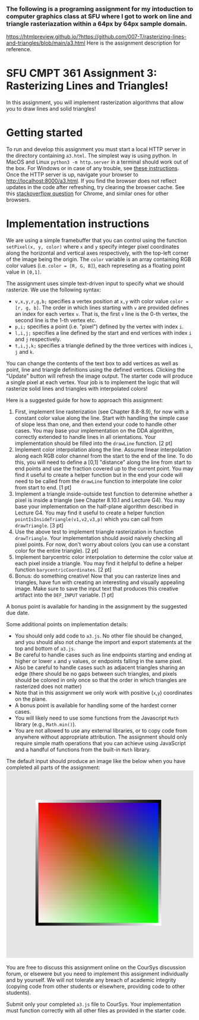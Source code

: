 ### The following is a programing assignment for my intoduction to computer graphics class at SFU where I got to work on line and triangle rasteriazation within a 64px by 64px sample domain. 
https://htmlpreview.github.io/?https://github.com/007-T/rasterizing-lines-and-triangles/blob/main/a3.html
Here is the assignment description for reference.

# SFU CMPT 361 Assignment 3: Rasterizing Lines and Triangles!

In this assignment, you will implement rasterization algorithms that allow you to draw lines and solid triangles!

# Getting started
To run and develop this assignment you must start a local HTTP server in the directory containing `a3.html`.
The simplest way is using python.
In MacOS and Linux `python3 -m http.server` in a terminal should work out of the box.
For Windows or in case of any trouble, see [these instructions](https://developer.mozilla.org/en-US/docs/Learn/Common_questions/set_up_a_local_testing_server#running_a_simple_local_http_server).
Once the HTTP server is up, navigate your browser to [http://localhost:8000/a3.html](http://localhost:8000/a3.html).
If you find the browser does not reflect updates in the code after refreshing, try clearing the browser cache. See this [stackoverflow question](https://stackoverflow.com/questions/5690269/disabling-chrome-cache-for-website-development) for Chrome, and similar ones for other browsers.

# Implementation instructions

We are using a simple framebuffer that you can control using the function `setPixel(x, y, color)` where `x` and `y` specify integer pixel coordinates along the horizontal and vertical axes respectively, with the top-left corner of the image being the origin. The `color` variable is an array containing RGB color values (i.e. `color = [R, G, B]`), each represeting as a floating point value in `[0,1]`.

The assignment uses simple text-driven input to specify what we should rasterize.
We use the following syntax:
- `v,x,y,r,g,b;` specifies a vertex position at `x,y` with color value `color = [r, g, b]`. The order in which lines starting with `v` are provided defines an index for each vertex `v`. That is, the first `v` line is the 0-th vertex, the second line is the 1-th vertex etc.
- `p,i;` specifies a point (i.e. "pixel") defined by the vertex with index `i`.
- `l,i,j;` specifies a line defined by the start and end vertices with index `i` and `j` respectively.
- `t,i,j,k;` specifies a triangle defined by the three vertices with indices `i`, `j` and `k`.

You can change the contents of the text box to add vertices as well as point, line and triangle definitions using the defined vertices.
Clicking the "Update" button will refresh the image output.
The starter code will produce a single pixel at each vertex.
Your job is to implement the logic that will rasterize solid lines and triangles with interpolated colors!

Here is a suggested guide for how to approach this assignment:
1. First, implement line rasterization (see Chapter 8.8-8.9), for now with a constant color value along the line. Start with handling the simple case of slope less than one, and then extend your code to handle other cases. You may base your implementation on the DDA algorithm, correctly extended to handle lines in all orientations. Your implementation should be filled into the `drawLine` function. [2 pt]
2. Implement color interpolation along the line. Assume linear interpolation along each RGB color channel from the start to the end of the line. To do this, you will need to define a [0,1] "distance" along the line from start to end points and use the fraction covered up to the current point. You may find it useful to create a helper function but in the end your code will need to be called from the `drawLine` function to interpolate line color from start to end. [1 pt]
3. Implement a triangle inside-outside test function to determine whether a pixel is inside a triangle (see Chapter 8.10.1 and Lecture G4). You may base your implementation on the half-plane algorithm described in Lecture G4. You may find it useful to create a helper function `pointIsInsideTriangle(v1,v2,v3,p)` which you can call from `drawTriangle`. [3 pt]
4. Use the above test to implement triangle rasterization in function `drawTriangle`. Your implementation should avoid naively checking all pixel points. For now, don't worry about colors (you can use a constant color for the entire triangle). [2 pt]
5. Implement barycentric color interpolation to determine the color value at each pixel inside a triangle. You may find it helpful to define a helper function `barycentricCoordinates`. [2 pt]
6. Bonus: do something creative! Now that you can rasterize lines and triangles, have fun with creating an interesting and visually appealing image. Make sure to save the input text that produces this creative artifact into the `DEF_INPUT` variable. [1 pt]

A bonus point is available for handing in the assignment by the suggested due date.

Some additional points on implementation details:
- You should only add code to `a3.js`. No other file should be changed, and you should also not change the import and export statements at the top and bottom of `a3.js`.
- Be careful to handle cases such as line endpoints starting and ending at higher or lower `x` and `y` values, or endpoints falling in the same pixel.
- Also be careful to handle cases such as adjacent triangles sharing an edge (there should be no gaps between such triangles, and pixels should be colored in only once so that the order in which triangles are rasterized does not matter)
- Note that in this assignment we only work with positive (`x`,`y`) coordinates on the plane.
- A bonus point is available for handling some of the hardest corner cases.
- You will likely need to use some functions from the Javascript `Math` library (e.g., `Math.min()`).
- You are not allowed to use any external libraries, or to copy code from anywhere without appropriate attribution. The assignment should only require simple math operations that you can achieve using JavaScript and a handful of functions from the built-in `Math` library.

The default input should produce an image like the below when you have completed all parts of the assignment:
![output](./output.png)

You are free to discuss this assignment online on the CourSys discussion forum, or elsewere but you need to implement this assignment individually and by yourself.  We will not tolerate any breach of academic integrity (copying code from other students or elsewhere, providing code to other students).

Submit only your completed `a3.js` file to CourSys.
Your implementation must function correctly with all other files as provided in the starter code.
